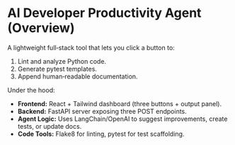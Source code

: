 # AI Developer Productivity Agent (Overview)

A lightweight full‐stack tool that lets you click a button to:
1. Lint and analyze Python code.
2. Generate pytest templates.
3. Append human‐readable documentation.

Under the hood:
- **Frontend:** React + Tailwind dashboard (three buttons + output panel).
- **Backend:** FastAPI server exposing three POST endpoints.
- **Agent Logic:** Uses LangChain/OpenAI to suggest improvements, create tests, or update docs.
- **Code Tools:** Flake8 for linting, pytest for test scaffolding.
